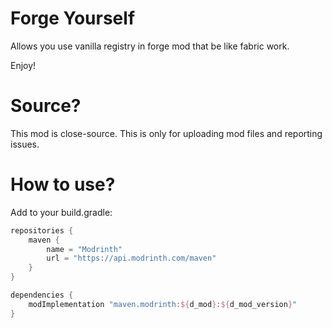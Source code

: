 # Forge Yourself

Allows you use vanilla registry in forge mod that be like fabric work.

Enjoy!

# Source?

This mod is close-source. This is only for uploading mod files and reporting issues.

# How to use?

Add to your build.gradle:

```gradle
repositories {
    maven {
        name = "Modrinth"
        url = "https://api.modrinth.com/maven"
    }
}

dependencies {
    modImplementation "maven.modrinth:${d_mod}:${d_mod_version}"
}
```

